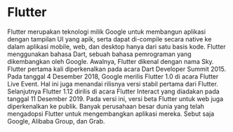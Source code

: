 # Flutter
Flutter merupakan teknologi milik Google untuk membangun aplikasi dengan tampilan UI yang apik, serta dapat di-compile secara native ke dalam aplikasi mobile, web, dan desktop hanya dari satu basis kode. Flutter menggunakan bahasa Dart, sebuah bahasa pemrograman yang dikembangkan oleh Google.
Awalnya, Flutter dikenal dengan nama Sky. Flutter pertama kali diperkenalkan pada acara Dart Developer Summit 2015. Pada tanggal 4 Desember 2018, Google merilis Flutter 1.0 di acara Flutter Live Event. Hal ini juga menandai rilisnya versi stabil pertama dari Flutter. Selanjutnya Flutter 1.12 dirilis di acara Flutter Interact yang diadakan pada tanggal 11 Desember 2019. Pada versi ini, versi beta Flutter untuk web juga diperkenalkan ke publik.
Banyak perusahaan besar dunia yang telah mengadopsi Flutter untuk mengembangkan aplikasi mereka. Sebut saja Google, Alibaba Group, dan Grab.
